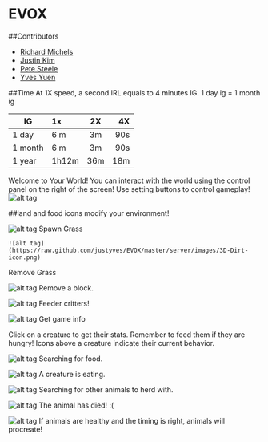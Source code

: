 # EVOX

##Contributors
- [Richard Michels](https://github.com/richardalexandermichels)
- [Justin Kim](https://github.com/jkim430)
- [Pete Steele](https://github.com/celanajaya)
- [Yves Yuen](https://github.com/justYves)

##Time
At 1X speed, a second IRL equals to 4 minutes IG.
1 day ig = 1 month ig

|IG      | 1x            | 2X            | 4X    |
|--------| :------------- |:-------------:| -----:|
| 1 day  | 6 m     | 3m | 90s |
| 1 month| 6 m      | 3m     |   90s|
| 1 year| 1h12m| 36m    |    18m |



Welcome to Your World!
You can interact with the world using the control panel on 
the right of the screen!
Use setting buttons to control gameplay!
![alt tag](https://raw.github.com/justyves/EVOX/master/readmefiles/game-buttons.png)

##land and food icons modify your environment!

![alt tag](https://raw.github.com/justyves/EVOX/master/server/images/3D-Grass-icon.png)
Spawn Grass

	![alt tag](https://raw.github.com/justyves/EVOX/master/server/images/3D-Dirt-icon.png)
Remove Grass


![alt tag](https://raw.github.com/justyves/EVOX/master/server/images/Stone-Hoe-icon.png)
Remove a block.

![alt tag](https://raw.github.com/justyves/EVOX/master/server/images/chick.png)
Feeder critters!

![alt tag](https://raw.github.com/justyves/EVOX/master/server/images/info.png)
Get game info

Click on a creature to get their stats. Remember to feed them if they are hungry!
Icons above a creature indicate their current behavior.

![alt tag](https://raw.github.com/justyves/EVOX/master/client/textures/look.png)
Searching for food.

![alt tag](https://raw.github.com/justyves/EVOX/master/client/textures/eating.png)
A creature is eating.

![alt tag](https://raw.github.com/justyves/EVOX/master/client/textures/herd.png)
Searching for other animals to herd with.

![alt tag](https://raw.github.com/justyves/EVOX/master/client/textures/dead.png)
The animal has died! :(

![alt tag](https://raw.github.com/justyves/EVOX/master/client/textures/game-buttons.png)
If animals are healthy and the timing is right, animals will procreate!
